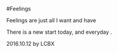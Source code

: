 #Feelings

Feelings are just all I want and have

There is a new start today, and everyday . 

2016.10.12 by LCBX
